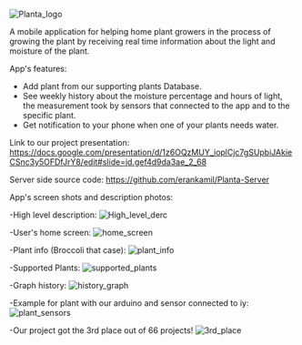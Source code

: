 ![Planta_logo](https://user-images.githubusercontent.com/62330191/133806040-e6413aff-e483-4837-a418-5aa0f34049b9.PNG)


A mobile application for helping home plant growers in the process of growing the plant by receiving real time information about the light and moisture of the plant.

App's features:
- Add plant from our supporting plants Database.
- See weekly history about the moisture percentage and hours of light,
	the measurement took by sensors that connected to the app and to the specific plant.
- Get notification to your phone when one of your plants needs water.

Link to our project presentation: https://docs.google.com/presentation/d/1z6OQzMUY_ioplCjc7gSUpbiJAkieCSnc3y5OFDfJrY8/edit#slide=id.gef4d9da3ae_2_68

Server side source code: https://github.com/erankamil/Planta-Server

App's screen shots and description photos:

-High level description:
![High_level_derc](https://user-images.githubusercontent.com/62330191/133806789-adf49cfb-899a-4f65-af39-de9e0942a6c9.jpeg)

-User's home screen:
![home_screen](https://user-images.githubusercontent.com/62330191/133806949-dcb4b722-c77c-42d9-8977-45b5469605e0.jpeg)

-Plant info (Broccoli that case):
![plant_info](https://user-images.githubusercontent.com/62330191/133807135-20c8778a-99a6-4844-a38c-979e535a79a8.jpeg)

-Supported Plants:
![supported_plants](https://user-images.githubusercontent.com/62330191/133807280-50cdff41-c1fc-49a9-9694-18025b1e8ebe.jpeg)

-Graph history:
![history_graph](https://user-images.githubusercontent.com/62330191/133807360-58b2d141-37b6-4a8b-be7e-241d3939aa52.jpeg)

-Example for plant with our arduino and sensor connected to iy:
![plant_sensors](https://user-images.githubusercontent.com/62330191/133807475-2d0dbada-3986-4ae3-9b2f-d4b8460ee529.jpeg)

-Our project got the 3rd place out of 66 projects!
![3rd_place](https://user-images.githubusercontent.com/62330191/133807670-4d18143d-d242-4c24-bbda-dc4a940a9658.jpeg)



